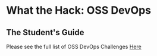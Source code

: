 # What the Hack: OSS DevOps 

## The Student's Guide

Please see the full list of OSS DevOps Challenges [Here](../../readme.md)